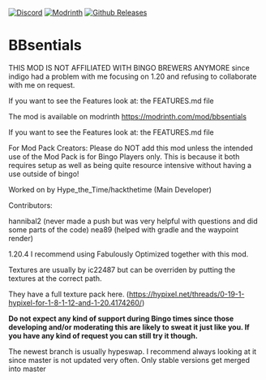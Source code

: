 [![Discord](https://img.shields.io/discord/1145639466216738816?style=plastic&logo=discord)](https://discord.gg/qr5mPRq8uG)
[![Modrinth](https://img.shields.io/modrinth/dt/bbsentials?style=plastic&logo=modrinth)](https://modrinth.com/mod/bbsentials)
[![Github Releases](https://img.shields.io/github/downloads/HacktheTime/BBsentials/total?style=plastic&logo=github)](https://github.com/HacktheTime/bbsentials/releases)

# BBsentials
THIS MOD IS NOT AFFILIATED WITH BINGO BREWERS ANYMORE since indigo had a problem with me focusing
on 1.20 and refusing to collaborate with me on request.

If you want to see the Features look at: the FEATURES.md file

The mod is available on modrinth https://modrinth.com/mod/bbsentials

If you want to see the Features look at: the FEATURES.md file

For Mod Pack Creators: Please do NOT add this mod unless the intended use of the Mod Pack is for Bingo Players only. This is because it both requires setup as well as being quite resource intensive without having a use outside of bingo!


Worked on by
Hype_the_Time/hackthetime (Main Developer)

Contributors:

hannibal2 (never made a push but was very helpful with questions and did some parts of the code)
nea89 (helped with gradle and the waypoint render)

1.20.4
I recommend using Fabulously Optimized together with this mod.

Textures are usually by ic22487 but can be overriden by putting the textures at the correct path.

They have a full texture pack here.
(https://hypixel.net/threads/0-19-1-hypixel-for-1-8-1-12-and-1-20.4174260/)

**Do not expect any kind of support during Bingo times since those developing and/or moderating this are likely to sweat
it just like you.
If you have any kind of request you can still try it though.**

The newest branch is usually hypeswap. I recommend always looking at it since master is not updated very often. Only stable versions get merged into master